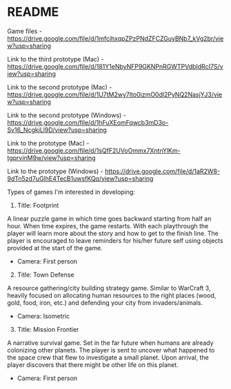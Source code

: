 # README

Game files - https://drive.google.com/file/d/1mfcihxqpZPzPNdZFCZGuyBNb7_kVg2br/view?usp=sharing

Link to the third prototype (Mac) - https://drive.google.com/file/d/181Y1eNbyNFP9GKNPnRGWTPVdbIdRcI7S/view?usp=sharing

Link to the second prototype (Mac) - https://drive.google.com/file/d/1U7tM2wy7lto0izmO0dl2PyNQ2NasjYJ3/view?usp=sharing

Link to the second prototype (Windows) - https://drive.google.com/file/d/1hFuXEomFqwcb3mD3o-Sv16_NcgkjLl9D/view?usp=sharing

Link to the prototype (Mac) - https://drive.google.com/file/d/1sQfF2UVoOmmx7XntnYlKm-tgprvinM9w/view?usp=sharing

Link to the prototype (Windows) - https://drive.google.com/file/d/1aR2W8-9dTn5zd7uGlhE4TecB1uwsfKQq/view?usp=sharing



Types of games I'm interested in developing:

1. Title: Footprint

A linear puzzle game in which time goes backward starting from half an hour. When time expires, the game restarts. With each playthrough the player will learn more about the story and how to get to the finish line. The player is encouraged to leave reminders for his/her future self using objects provided at the start of the game.

* Camera: First person


2. Title: Town Defense

A resource gathering/city building strategy game. Similar to WarCraft 3, heavily focused on allocating human resources to the right places (wood, gold, food, iron, etc.) and defending your city from invaders/animals.

* Camera: Isometric


3. Title: Mission Frontier

A narrative survival game. Set in the far future when humans are already colonizing other planets. The player is sent to uncover what happened to the space crew that flew to investigate a small planet. Upon arrival, the player discovers that there might be other life on this planet.

* Camera: First person
